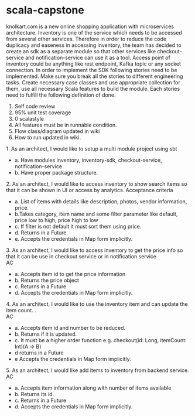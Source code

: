 # scala-capstone
knolkart.com is a new online shopping application with microservices architecture. Inventory is one of the service which needs to be accessed from several other services. Therefore in order to reduce the code duplicacy and easeness in accessing inventory, the team has decided to create an sdk as a separate module so that other services like checkout-service and notification-service can use it as a tool.  Access point of inventory could be anything like rest endpoint, Kafka topic or any socket connection. In order to implement the SDK following stories need to be implemented. Make sure you break all the stories to different engineering tasks. Create necessary case classes and use appropriate collection for them, use all necessary Scala features to build the module.  Each stories need to fulfill the following definition of done.

1. Self code review
2. 95% unit test coverage
3. 0 scalastyle
4. All features must be in runnable condition.
5. Flow class/diagram updated in wiki
6. How to run updated in wiki.
<p>
1. As an architect, I would like to setup a multi module project using sbt <br>
 <AC>
 <ul>
  <li>a. Have modules inventory, inventory-sdk, checkout-service, notification-service</li>
  <li>b. Have proper package structure.</li>
 </ul>
</p>
<p>
2. As an architect, I would like to access inventory to show search items so that it can be shown in UI or access by analytics.
Acceptance criteria
 <ul>
  <li>a. List of items with details like description, photos,  vendor information, price.</li>
  <li>b.Takes category, item name and some filter parameter like default, price low to high, price high to low</li>
  <li>c. If filter is not default it must sort them using price.</li>
  <li>d. Returns in a Future.</li>
  <li>e. Accepts the credentials in Map form implicitly.</li>
 </ul>
</p>
<p>
3. As an architect, I would like to access inventory to get the price info so that it can be use in checkout service or in notification service<br>
AC
 <ul>
 <li>a. Accepts item id to get the price information</li>
 <li>b. Returns the price object</li>
 <li>c. Returns in a Future</li>
 <li>d. Accepts the credentials in Map form implicitly.</li>
 </ul>
</p>
<p>
4. As an architect, I would like to use the inventory item and can update the item count. .<br>
AC
 <ul>
  <li>a. Accepts item id and number to be reduced.</li>
  <li> b. Returns if it is updated.</li>
  <li> c. It must be a higher order function  e.g. checkout(id: Long, itemCount: Int)(A => B)</li>
  <li> d returns in a Future</li>
  <li> e Accepts the credentials in Map form implicitly.</li>
  </ul>
</p>
<p>
5. As an architect, I would like add items to inventory from backend service. <br>
 AC
 <ul>
  <li>a. Accepts item information along with number of items available</li>
  <li> b. Returns its id. </li>
  <li> c. Returns in a Future </li>
  <li> d. Accepts the credentials in Map form implicitly. </li>
  </ul>
</p>
